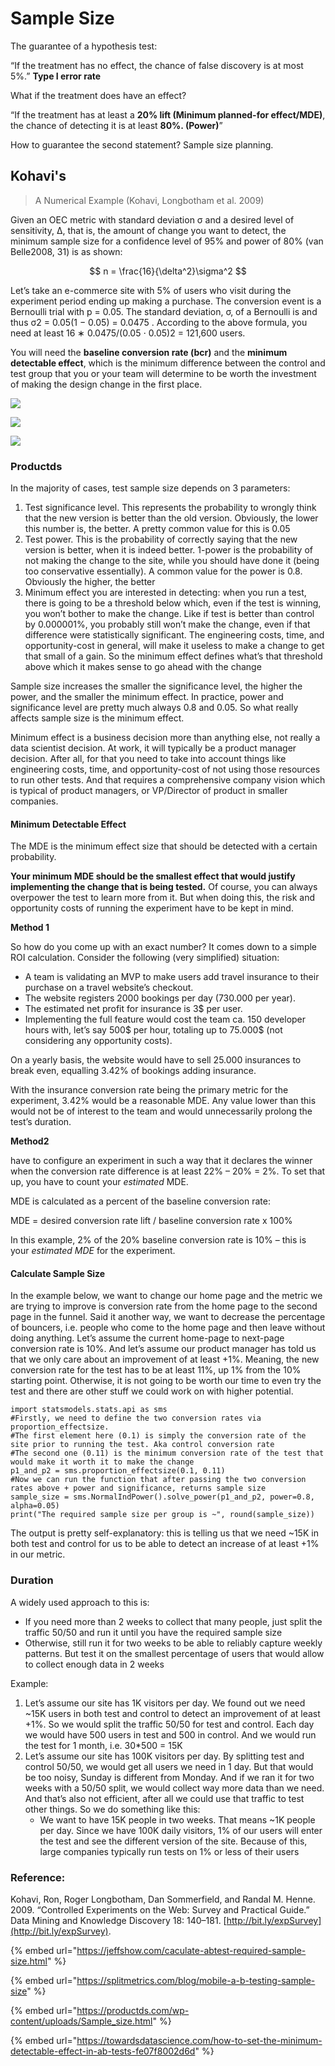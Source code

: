 # Sample Size

The guarantee of a hypothesis test:&#x20;

“If the treatment has no effect, the chance of false discovery is at most 5%.”  **Type I error rate**

What if the treatment does have an effect?&#x20;

“If the treatment has at least a **20% lift (Minimum planned-for effect/MDE)**, the chance of detecting it is at least **80%. (Power)**”&#x20;

How to guarantee the second statement? Sample size planning.&#x20;

## Kohavi's&#x20;

> A Numerical Example (Kohavi, Longbotham et al. 2009)

Given an OEC metric with standard deviation σ and a desired level of sensitivity, Δ, that is, the amount of change you want to detect, the minimum sample size for a confidence level of 95% and power of 80% (van Belle2008, 31) is as shown:

$$
n = \frac{16}{\delta^2}\sigma^2
$$

Let’s take an e-commerce site with 5% of users who visit during the experiment period ending up making a purchase. The conversion event is a Bernoulli trial with p = 0.05. The standard deviation, σ, of a Bernoulli is  and thus  σ2 = 0.05(1 − 0.05) = 0.0475 . According to the above formula, you need at least 16 ∗ 0.0475/(0.05 ⋅ 0.05)2 = 121,600 users.

You will need the **baseline conversion rate (bcr)** and the **minimum detectable effect**, which is the minimum difference between the control and test group that you or your team will determine to be worth the investment of making the design change in the first place.

![](<../.gitbook/assets/Screen Shot 2022-02-26 at 1.06.25 AM.png>)

![](../.gitbook/assets/image.png)

![](<../.gitbook/assets/image (2).png>)

### Productds

In the majority of cases, test sample size depends on 3 parameters:\
&#x20;

1. Test significance level. This represents the probability to wrongly think that the new version is better than the old version. Obviously, the lower this number is, the better. A pretty common value for this is 0.05\
   &#x20;
2. Test power. This is the probability of correctly saying that the new version is better, when it is indeed better. 1-power is the probability of not making the change to the site, while you should have done it (being too conservative essentially). A common value for the power is 0.8. Obviously the higher, the better\
   &#x20;
3. Minimum effect you are interested in detecting: when you run a test, there is going to be a threshold below which, even if the test is winning, you won’t bother to make the change. Like if test is better than control by 0.000001%, you probably still won’t make the change, even if that difference were statistically significant. The engineering costs, time, and opportunity-cost in general, will make it useless to make a change to get that small of a gain. So the minimum effect defines what’s that threshold above which it makes sense to go ahead with the change\
   &#x20;

Sample size increases the smaller the significance level, the higher the power, and the smaller the minimum effect. In practice, power and significance level are pretty much always 0.8 and 0.05. So what really affects sample size is the minimum effect.\
&#x20;

Minimum effect is a business decision more than anything else, not really a data scientist decision. At work, it will typically be a product manager decision. After all, for that you need to take into account things like engineering costs, time, and opportunity-cost of not using those resources to run other tests. And that requires a comprehensive company vision which is typical of product managers, or VP/Director of product in smaller companies.\
&#x20;

#### Minimum Detectable Effect

The MDE is the minimum effect size that should be detected with a certain probability.

**Your minimum MDE should be the smallest effect that would justify implementing the change that is being tested.** Of course, you can always overpower the test to learn more from it. But when doing this, the risk and opportunity costs of running the experiment have to be kept in mind.

**Method 1**

So how do you come up with an exact number? It comes down to a simple ROI calculation. Consider the following (very simplified) situation:

* A team is validating an MVP to make users add travel insurance to their purchase on a travel website’s checkout.
* The website registers 2000 bookings per day (730.000 per year).
* The estimated net profit for insurance is 3$ per user.
* Implementing the full feature would cost the team ca. 150 developer hours with, let’s say 500$ per hour, totaling up to 75.000$ (not considering any opportunity costs).

On a yearly basis, the website would have to sell 25.000 insurances to break even, equalling 3.42% of bookings adding insurance.

With the insurance conversion rate being the primary metric for the experiment, 3.42% would be a reasonable MDE. Any value lower than this would not be of interest to the team and would unnecessarily prolong the test’s duration.

**Method2**

&#x20;have to configure an experiment in such a way that it declares the winner when the conversion rate difference is at least 22% – 20% = 2%. To set that up, you have to count your _estimated_ MDE.&#x20;

MDE is calculated as a percent of the baseline conversion rate:&#x20;

MDE = desired conversion rate lift / baseline conversion rate x 100%

In this example, 2% of the 20% baseline conversion rate is 10% – this is your _estimated MDE_ for the experiment.&#x20;

#### Calculate Sample Size

In the example below, we want to change our home page and the metric we are trying to improve is conversion rate from the home page to the second page in the funnel. Said it another way, we want to decrease the percentage of bouncers, i.e. people who come to the home page and then leave without doing anything. Let’s assume the current home-page to next-page conversion rate is 10%. And let’s assume our product manager has told us that we only care about an improvement of at least +1%. Meaning, the new conversion rate for the test has to be at least 11%, up 1% from the 10% starting point. Otherwise, it is not going to be worth our time to even try the test and there are other stuff we could work on with higher potential.

```
import statsmodels.stats.api as sms
#Firstly, we need to define the two conversion rates via proportion_effectsize. 
#The first element here (0.1) is simply the conversion rate of the site prior to running the test. Aka control conversion rate
#The second one (0.11) is the minimum conversion rate of the test that would make it worth it to make the change
p1_and_p2 = sms.proportion_effectsize(0.1, 0.11)
#Now we can run the function that after passing the two conversion rates above + power and significance, returns sample size
sample_size = sms.NormalIndPower().solve_power(p1_and_p2, power=0.8, alpha=0.05)
print("The required sample size per group is ~", round(sample_size))
```

The output is pretty self-explanatory: this is telling us that we need \~15K in both test and control for us to be able to detect an increase of at least +1% in our metric.

### Duration

A widely used approach to this is:

* If you need more than 2 weeks to collect that many people, just split the traffic 50/50 and run it until you have the required sample size\
  &#x20;
* Otherwise, still run it for two weeks to be able to reliably capture weekly patterns. But test it on the smallest percentage of users that would allow to collect enough data in 2 weeks\
  &#x20;

Example:

1. Let’s assume our site has 1K visitors per day. We found out we need \~15K users in both test and control to detect an improvement of at least +1%. So we would split the traffic 50/50 for test and control. Each day we would have 500 users in test and 500 in control. And we would run the test for 1 month, i.e. 30\*500 = 15K\
   &#x20;
2. Let’s assume our site has 100K visitors per day. By splitting test and control 50/50, we would get all users we need in 1 day. But that would be too noisy, Sunday is different from Monday. And if we ran it for two weeks with a 50/50 split, we would collect way more data than we need. And that’s also not efficient, after all we could use that traffic to test other things. So we do something like this:\
   &#x20;
   * We want to have 15K people in two weeks. That means \~1K people per day. Since we have 100K daily visitors, 1% of our users will enter the test and see the different version of the site. Because of this, large companies typically run tests on 1% or less of their users

### Reference:

Kohavi, Ron, Roger Longbotham, Dan Sommerfield, and Randal M. Henne. 2009. “Controlled Experiments on the Web: Survey and Practical Guide.” Data Mining and Knowledge Discovery 18: 140–181. [http://bit.ly/expSurvey](http://bit.ly/expSurvey).

{% embed url="https://jeffshow.com/caculate-abtest-required-sample-size.html" %}

{% embed url="https://splitmetrics.com/blog/mobile-a-b-testing-sample-size" %}

{% embed url="https://productds.com/wp-content/uploads/Sample_size.html" %}

{% embed url="https://towardsdatascience.com/how-to-set-the-minimum-detectable-effect-in-ab-tests-fe07f8002d6d" %}
